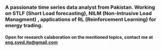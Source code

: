<h3 align="left"> A passionate time series data analyst from Pakistan. Working on STLF (Short Load forecasting), NILM (Non-Intrusive Load Managment) , applications of RL (Reinforcement Learning) for energy trading.</h3>
<h4 align="left"> Open for research calaboration on the mentioned topics, contact me at  <a href="eng.syed.its@gmail.com">eng.syed.its@gmail.com</a>

<!---
SyedHasnat/SyedHasnat is a ✨ special ✨ repository because its `README.md` (this file) appears on your GitHub profile.
You can click the Preview link to take a look at your changes.
--->
